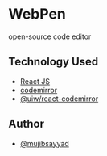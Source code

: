 # WebPen

open-source code editor

## Technology Used

- [React JS](https://reactjs.org/)
- [codemirror](https://www.npmjs.com/package/codemirror)
- [@uiw/react-codemirror](https://www.npmjs.com/package/@uiw/react-codemirror)

## Author

- [@mujibsayyad](https://www.github.com/mujibsayyad)
